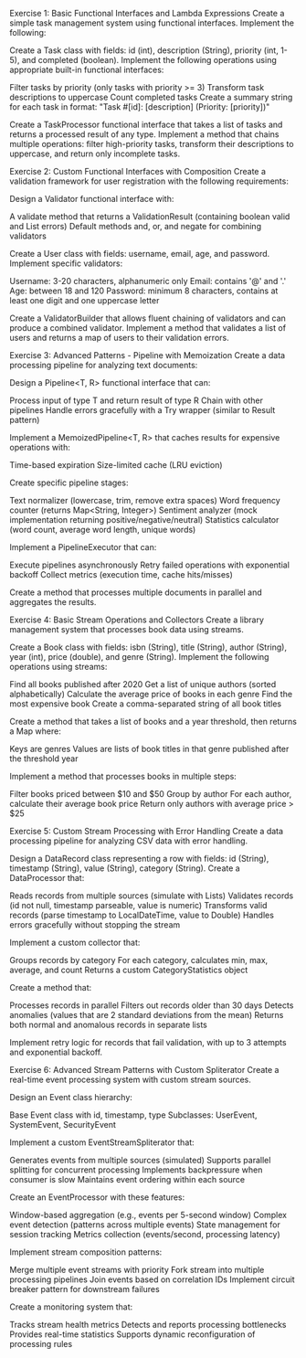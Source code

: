 Exercise 1: Basic Functional Interfaces and Lambda Expressions
Create a simple task management system using functional interfaces. Implement the following:

Create a Task class with fields: id (int), description (String), priority (int, 1-5), and completed (boolean).
Implement the following operations using appropriate built-in functional interfaces:

Filter tasks by priority (only tasks with priority >= 3)
Transform task descriptions to uppercase
Count completed tasks
Create a summary string for each task in format: "Task #[id]: [description] (Priority: [priority])"


Create a TaskProcessor functional interface that takes a list of tasks and returns a processed result of any type.
Implement a method that chains multiple operations: filter high-priority tasks, transform their descriptions to uppercase, and return only incomplete tasks.





Exercise 2: Custom Functional Interfaces with Composition
Create a validation framework for user registration with the following requirements:

Design a Validator<T> functional interface with:

A validate method that returns a ValidationResult (containing boolean valid and List<String> errors)
Default methods and, or, and negate for combining validators


Create a User class with fields: username, email, age, and password.
Implement specific validators:

Username: 3-20 characters, alphanumeric only
Email: contains '@' and '.'
Age: between 18 and 120
Password: minimum 8 characters, contains at least one digit and one uppercase letter


Create a ValidatorBuilder<T> that allows fluent chaining of validators and can produce a combined validator.
Implement a method that validates a list of users and returns a map of users to their validation errors.




Exercise 3: Advanced Patterns - Pipeline with Memoization
Create a data processing pipeline for analyzing text documents:

Design a Pipeline<T, R> functional interface that can:

Process input of type T and return result of type R
Chain with other pipelines
Handle errors gracefully with a Try<T> wrapper (similar to Result pattern)


Implement a MemoizedPipeline<T, R> that caches results for expensive operations with:

Time-based expiration
Size-limited cache (LRU eviction)


Create specific pipeline stages:

Text normalizer (lowercase, trim, remove extra spaces)
Word frequency counter (returns Map<String, Integer>)
Sentiment analyzer (mock implementation returning positive/negative/neutral)
Statistics calculator (word count, average word length, unique words)


Implement a PipelineExecutor that can:

Execute pipelines asynchronously
Retry failed operations with exponential backoff
Collect metrics (execution time, cache hits/misses)


Create a method that processes multiple documents in parallel and aggregates the results.



Exercise 4: Basic Stream Operations and Collectors
Create a library management system that processes book data using streams.

Create a Book class with fields: isbn (String), title (String), author (String), year (int), price (double), and genre (String).
Implement the following operations using streams:

Find all books published after 2020
Get a list of unique authors (sorted alphabetically)
Calculate the average price of books in each genre
Find the most expensive book
Create a comma-separated string of all book titles


Create a method that takes a list of books and a year threshold, then returns a Map where:

Keys are genres
Values are lists of book titles in that genre published after the threshold year


Implement a method that processes books in multiple steps:

Filter books priced between $10 and $50
Group by author
For each author, calculate their average book price
Return only authors with average price > $25




Exercise 5: Custom Stream Processing with Error Handling
Create a data processing pipeline for analyzing CSV data with error handling.

Design a DataRecord class representing a row with fields: id (String), timestamp (String), value (String), category (String).
Create a DataProcessor that:

Reads records from multiple sources (simulate with Lists)
Validates records (id not null, timestamp parseable, value is numeric)
Transforms valid records (parse timestamp to LocalDateTime, value to Double)
Handles errors gracefully without stopping the stream


Implement a custom collector that:

Groups records by category
For each category, calculates min, max, average, and count
Returns a custom CategoryStatistics object


Create a method that:

Processes records in parallel
Filters out records older than 30 days
Detects anomalies (values that are 2 standard deviations from the mean)
Returns both normal and anomalous records in separate lists


Implement retry logic for records that fail validation, with up to 3 attempts and exponential backoff.




Exercise 6: Advanced Stream Patterns with Custom Spliterator
Create a real-time event processing system with custom stream sources.

Design an Event class hierarchy:

Base Event class with id, timestamp, type
Subclasses: UserEvent, SystemEvent, SecurityEvent


Implement a custom EventStreamSpliterator that:

Generates events from multiple sources (simulated)
Supports parallel splitting for concurrent processing
Implements backpressure when consumer is slow
Maintains event ordering within each source


Create an EventProcessor with these features:

Window-based aggregation (e.g., events per 5-second window)
Complex event detection (patterns across multiple events)
State management for session tracking
Metrics collection (events/second, processing latency)


Implement stream composition patterns:

Merge multiple event streams with priority
Fork stream into multiple processing pipelines
Join events based on correlation IDs
Implement circuit breaker pattern for downstream failures


Create a monitoring system that:

Tracks stream health metrics
Detects and reports processing bottlenecks
Provides real-time statistics
Supports dynamic reconfiguration of processing rules